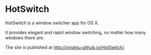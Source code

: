 HotSwitch
=========

HotSwitch is a window switcher app for OS X.

It provides elegant and rapid window switching, no matter how many windows there are.

The site is published at http://oniatsu.github.io/HotSwitch/.

